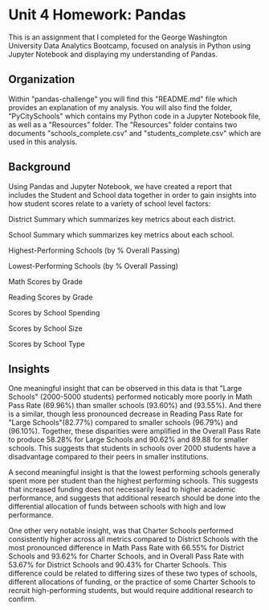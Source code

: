 # Unit 4 Homework: Pandas

This is an assignment that I completed for the George Washington University Data Analytics Bootcamp, focused on analysis in Python using Jupyter Notebook and displaying my understanding of Pandas.


## Organization

Within "pandas-challenge" you will find this "README.md" file which provides an explanation of my analysis. You will also find the
folder, "PyCitySchools" which contains my Python code in a Jupyter Notebook file, as well as a "Resources" folder. The "Resources"
folder contains two documents "schools_complete.csv" and "students_complete.csv" which are used in this analysis.


## Background

Using Pandas and Jupyter Notebook, we have created a report that includes the Student and School data together in order to 
gain insights into how student scores relate to a variety of school level factors:

District Summary which summarizes key metrics about each district.

School Summary which summarizes key metrics about each school.

Highest-Performing Schools (by % Overall Passing)

Lowest-Performing Schools (by % Overall Passing)

Math Scores by Grade

Reading Scores by Grade

Scores by School Spending

Scores by School Size

Scores by School Type


## Insights

One meaningful insight that can be observed in this data is that "Large Schools" (2000-5000 students) performed noticably more
poorly in Math Pass Rate (69.96%) than smaller schools (93.60%) and (93.55%). And there is a similar, though less pronounced
decrease in Reading Pass Rate for "Large Schools"(82.77%) compared to smaller schools (96.79%) and (96.10%). Together, these
disparities were amplified in the Overall Pass Rate to produce 58.28% for Large Schools and 90.62% and 89.88 for smaller schools.
This suggests that students in schools over 2000 students have a disadvantage compared to their peers in smaller institutions.

A second meaningful insight is that the lowest performing schools generally spent more per student than the highest performing
schools. This suggests that increased funding does not necessarily lead to higher academic performance, and suggests that
additional research should be done into the differential allocation of funds between schools with high and low performance.

One other very notable insight, was that Charter Schools performed consistently higher across all metrics compared to District
Schools with the most pronounced difference in Math Pass Rate with 66.55% for District Schools and 93.62% for Charter Schools,
and in Overall Pass Rate with 53.67% for District Schools and 90.43% for Charter Schools. This difference could be related to
differing sizes of these two types of schools, different allocations of funding, or the practice of some Charter Schools to 
recruit high-performing students, but would require additional research to confirm.

